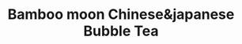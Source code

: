 ---
layout: place
title: "Bamboo moon Chinese&japanese Bubble Tea"
permalink: /massachusetts/randolph/bamboo-moon-chinese-japanese-bubble-tea.html
stateAbbr: MA
stateName: Massachusetts
cityName: Randolph
seo:
  name: "Bamboo moon Chinese&japanese Bubble Tea"
  type: Restaurant
  links: https://bamboomoonchinese.com/
description: "Bamboo moon Chinese&japanese Bubble Tea serves delicious sushi in Randolph, Massachusetts. Try fresh Japanese dishes for a great dining experience. Available for takeout, delivery, lunch, and dinner."
place_id: ChIJ7_Lbc_yC5IkRII9LQdwmsW4
photos:
  - name: >-
      places/ChIJ7_Lbc_yC5IkRII9LQdwmsW4/photos/AeeoHcLJ3uZnUA955GGXSqzKD4mmy-qu_RwJaoWNvGb9auK8p6RbOXlSf8bvMiptQs0b0FcE7c-x-LiRR1gdDE11BsIFJD_9izzs07A3-L2SH_XnglUuuD5AqeKuQkeC4Sc8i15o7CZgg4DQcaeTSl9yRGpNfBFbdT1Mm2ekITrhWtMfAoZTcYblWKWil35BaPziRwEZ2XpRNXGrGfPaD-e-6Me-_a4hZAikWfNBMX-jc8TJ_ZuU-nZzg_lmrP9q4thJNj-X0XRnphTQzimx3eRL2fhxSvmWpF2Jt6yUntEW7GGlAg
    widthPx: 2976
    heightPx: 3968
    authorAttributions:
      - displayName: Bamboo Moon Asian Cuisine
        uri: https://maps.google.com/maps/contrib/111329694660643125819
        photoUri: >-
          https://lh3.googleusercontent.com/a-/ALV-UjWg-QA5nsp3eQM_bsRXglQ-a-Vg-JzBXbo4QWPFEmGN1rcp710=s100-p-k-no-mo
    flagContentUri: >-
      https://www.google.com/local/imagery/report/?cb_client=maps_api_places.places_api&image_key=!1e10!2sAF1QipMyrSsmNx-hKBQkbMstGo6Px4VONJ2v2yYik5Ff&hl=en-US
    googleMapsUri: >-
      https://www.google.com/maps/place//data=!3m4!1e2!3m2!1sAF1QipMyrSsmNx-hKBQkbMstGo6Px4VONJ2v2yYik5Ff!2e10!4m2!3m1!1s0x89e482fc73dbf2ef:0x6eb126dc414b8f20
  - name: >-
      places/ChIJ7_Lbc_yC5IkRII9LQdwmsW4/photos/AeeoHcLLkHTfxf3pZft4Sne_Jgyly46xivfxbmGcabpYx4Wn83_K7mUvBk_TldnIqg4w82bsvocjN66-yfr_s0UygpG316kdfkPkFE-niNlHQGCOwqxm9MiFmVnkIGATjP5LuEKhCnWVybbuaCa5VH_nTLCDHI5owb5qqjK0wwp9Kk3AExkOjrbnRH16I4RGVpiwR8zEuOhLU8CadP3L0sZ2O1okzb_zxvjVBBH8KJZrfNP3eArF1Sv3HKbs93b9l6cwJy18K0N7VLwk6SI5F7DAGKHLEMoa3SnaPkCxNCTNZ-7ddQ
    widthPx: 3264
    heightPx: 2448
    authorAttributions:
      - displayName: Bamboo Moon Asian Cuisine
        uri: https://maps.google.com/maps/contrib/111329694660643125819
        photoUri: >-
          https://lh3.googleusercontent.com/a-/ALV-UjWg-QA5nsp3eQM_bsRXglQ-a-Vg-JzBXbo4QWPFEmGN1rcp710=s100-p-k-no-mo
    flagContentUri: >-
      https://www.google.com/local/imagery/report/?cb_client=maps_api_places.places_api&image_key=!1e10!2sAF1QipMoXh3KmS9oZJRWh2AJWke55X5d7jmIz4FhsEVG&hl=en-US
    googleMapsUri: >-
      https://www.google.com/maps/place//data=!3m4!1e2!3m2!1sAF1QipMoXh3KmS9oZJRWh2AJWke55X5d7jmIz4FhsEVG!2e10!4m2!3m1!1s0x89e482fc73dbf2ef:0x6eb126dc414b8f20
  - name: >-
      places/ChIJ7_Lbc_yC5IkRII9LQdwmsW4/photos/AeeoHcLSM2d36p1zgQigtTtZWlWHOnERQSkdKKKnofD5a1JGPzY97FIseS8w9ZYoYhLPHRAJL-pbFnw62sVkZglaqqxLdspFht8Uz66IzBMU0wDEnqG5B6sWEQzENJIN3eGt_LFZkvNaZeXIirWmdCMxQgHMSWpkp8lV1brONgiZY24onCAlbK09wuB1XLkifXs5L4k6p5asD-iAGiKFxA1xh9Z80SAD2lvmHl2Ki6OBq7inu4YolRc_pICjmdaof6ll-f8NicZjknHi_MAKGXK7ZBhviu56Q_ZK1X2mzo6-fK5kwwYboxUaPgMctuaaaCoS_YITNnyLBS89QnoA_jo9lYJWPN3d9p7jQX6AAxzC11pQEVDSAxNQA5QCPc2KTry9jTwcY8kexbIxn18b9ffYLFiY3khTfHSK0G9OSZw3b1kUoF6A
    widthPx: 3000
    heightPx: 4000
    authorAttributions:
      - displayName: Luis Blanco
        uri: https://maps.google.com/maps/contrib/102268659289720332732
        photoUri: >-
          https://lh3.googleusercontent.com/a-/ALV-UjWl6haZAlL1GZWF5VMwPxcpS-9olvcagORWZNNX6BlKO4uvrkuIqw=s100-p-k-no-mo
    flagContentUri: >-
      https://www.google.com/local/imagery/report/?cb_client=maps_api_places.places_api&image_key=!1e10!2sCIHM0ogKEICAgICtq-Ki9gE&hl=en-US
    googleMapsUri: >-
      https://www.google.com/maps/place//data=!3m4!1e2!3m2!1sCIHM0ogKEICAgICtq-Ki9gE!2e10!4m2!3m1!1s0x89e482fc73dbf2ef:0x6eb126dc414b8f20
  - name: >-
      places/ChIJ7_Lbc_yC5IkRII9LQdwmsW4/photos/AeeoHcKjLkqFwDpiarpCyW7KmrfwTcIKFklJDSpJmUZtcx0InUTpLUED6s0iEN5NE8c5-YNaau_MAD5IvHUMpAuD7BNV7kdbPyRrU3ZwFh7J_oTIqYOP-6N1cEyPbyHrZwcXASRV2kFQE7Av7jbvoXBkUW2iwd2A29KLvGaDzV_DlQZucGJpNp7EkH9qTx_XedVPZKA15l7MHJDq_g8BiEyT6XQpAVKEKcdhbE1j4yr2Kk8IqukrBoKUKT1YwkNQ07JvxstzQTAtxI2zPhave_nohOtEtY7sqzf9vvRX56aaGguJmJpKxrtyZRlI5c9dTYBoCcte-zioX5gJK4n6YPSf6Kz7f607BeUyquXk04YgRkNst2NygoxsgrguQ_S9ZTHnx5JsN-0wvext6QEDaNkAq_sRkg3d3_yMi2Azmi-AuLxsDA
    widthPx: 1242
    heightPx: 2208
    authorAttributions:
      - displayName: Errolyn M
        uri: https://maps.google.com/maps/contrib/107383586595189073943
        photoUri: >-
          https://lh3.googleusercontent.com/a-/ALV-UjW24qgbXrjK6-dt-X-9s2s2E9kKYbiBliD3TNjZHqNbSw9CcBw=s100-p-k-no-mo
    flagContentUri: >-
      https://www.google.com/local/imagery/report/?cb_client=maps_api_places.places_api&image_key=!1e10!2sCIHM0ogKEICAgICEw7noXw&hl=en-US
    googleMapsUri: >-
      https://www.google.com/maps/place//data=!3m4!1e2!3m2!1sCIHM0ogKEICAgICEw7noXw!2e10!4m2!3m1!1s0x89e482fc73dbf2ef:0x6eb126dc414b8f20
  - name: >-
      places/ChIJ7_Lbc_yC5IkRII9LQdwmsW4/photos/AeeoHcL_aKmAAB23huqo4txpOpGaLduHoc_e5eBgFrIvmU25uZvbinV2FGXaCB8TdVvur5j4LdoGzrFMW-mHRL0cct7SVebbRLuF7J2DdPzlcC2jig54jcWUYQiNhj3C97phGVcFO-JT5MG1fAGxhF22QSg1DRyJTJAD08Hp8ScUEMzrXptSdRh0xkBJfWPg2x_hEeqZc5B3FVQFzXJuy_MqP0liG6Ey4Rl0FKtJOwkqJazVb_rAr4Pga3FkrOezSJejZU-nvIrNUHhkHUWAI8huJvUWP5G1itgtcGAOrp1gQCDprCYMA-6S0uF2y5hykvf34n-84kVzMZKF7JQnEdG3I4Oe6FbFlW2VxKE5jQxWlssAgiARBQDTa80AausbYGtUJztFJHX2s9Ibm8e2k4swhl0LAb7EKHOjPtASgNUHpSJ4sA
    widthPx: 768
    heightPx: 768
    authorAttributions:
      - displayName: Fannie Lin
        uri: https://maps.google.com/maps/contrib/114221392380334548677
        photoUri: >-
          https://lh3.googleusercontent.com/a-/ALV-UjUtblGk2lJpj0znAp_4NKI36uskjybCwAGVsr2vVaY37KldJF_F=s100-p-k-no-mo
    flagContentUri: >-
      https://www.google.com/local/imagery/report/?cb_client=maps_api_places.places_api&image_key=!1e10!2sCIHM0ogKEICAgIChorrUVA&hl=en-US
    googleMapsUri: >-
      https://www.google.com/maps/place//data=!3m4!1e2!3m2!1sCIHM0ogKEICAgIChorrUVA!2e10!4m2!3m1!1s0x89e482fc73dbf2ef:0x6eb126dc414b8f20
  - name: >-
      places/ChIJ7_Lbc_yC5IkRII9LQdwmsW4/photos/AeeoHcKcVbnCnMcwvSZLxFOoFcCSb2WBnlBcpQIrm2QLtkFAVwAMynrdQV2qoOp0NJ55pL26ee7vp6F593n_sz51nzhKARAv26GImlIYP4fG_cH9mZBN2T9tz7hFdlgtLD5bdb5lbWtb4dmWqJ06x_Q2wFJyNbWLfKWKDB4w1Q0Vo56stGxB0GoWJ1CCWSykIEHJ0QsvJeWt9L1AU08YJogTCl1iLBWPkcs0UlB9v_1l7bzNCHLQ4qDKBHyny6b4OMdW9VaOOAA11x7Ob9uhpnVJ5L4nxxjvGYiblEkkJ8WqydCzhGtEmM69jDo0MA9hu-hFZYcCkGowvI_yi0T2j6yTy9EyKVzJXGxNLRHU5MKsjP-h99Ixyk61zsVCshkwWv4XhOe7dLvILo2_2q1QLMaiLJ6wq_uDInaG2BWOrr_jH49ROw
    widthPx: 768
    heightPx: 768
    authorAttributions:
      - displayName: Fannie Lin
        uri: https://maps.google.com/maps/contrib/114221392380334548677
        photoUri: >-
          https://lh3.googleusercontent.com/a-/ALV-UjUtblGk2lJpj0znAp_4NKI36uskjybCwAGVsr2vVaY37KldJF_F=s100-p-k-no-mo
    flagContentUri: >-
      https://www.google.com/local/imagery/report/?cb_client=maps_api_places.places_api&image_key=!1e10!2sCIHM0ogKEICAgICh4dnYOg&hl=en-US
    googleMapsUri: >-
      https://www.google.com/maps/place//data=!3m4!1e2!3m2!1sCIHM0ogKEICAgICh4dnYOg!2e10!4m2!3m1!1s0x89e482fc73dbf2ef:0x6eb126dc414b8f20
  - name: >-
      places/ChIJ7_Lbc_yC5IkRII9LQdwmsW4/photos/AeeoHcId4Mjg4dYhylCDs9u1RAlN256L5RIYpqm89cJWclNV99xSJHFn0hov5o9FMKDfl0nzkBnUL7Ovw5umXaUtbiJrn1h3XUwJHiygy4golCPQlTgKE0jEMPOuL0wUuxtU-cy6sf4lNy6Y-3ws2sIgoQhThCyhmB18zoOF-W1-jODkpRmNO-uW9z5m-JiCd8SX4UhV-YAUBPLi6jSQnDucKc1lBYUTFuICK6v5CnO6ad-gWgWHQZVwF-g4kKo_xUF2pgwSWUeAzOMCwvpyPoflaYaAP1cDYC0ZaFtao9bDyW4_QEnyFTthrnlHovC5HPehSDosVQc4cedhnPvkVSGIr6V02GemEU3U5hRde1sATavSOCntwflq_n-7JcKPCBkkv9wOOpY9Gm5KL3ADUi0JhM9n3OrMz1ouICRH528mDPJNrovh
    widthPx: 2880
    heightPx: 2160
    authorAttributions:
      - displayName: Duy-Quang Nguyen
        uri: https://maps.google.com/maps/contrib/108649080358917082914
        photoUri: >-
          https://lh3.googleusercontent.com/a-/ALV-UjVb5LY6GFSXGrQWa_eDdNVddNysCgEevCehHRVbQwKkxroLpZ8uVQ=s100-p-k-no-mo
    flagContentUri: >-
      https://www.google.com/local/imagery/report/?cb_client=maps_api_places.places_api&image_key=!1e10!2sCIHM0ogKEICAgIDO6r6jtQE&hl=en-US
    googleMapsUri: >-
      https://www.google.com/maps/place//data=!3m4!1e2!3m2!1sCIHM0ogKEICAgIDO6r6jtQE!2e10!4m2!3m1!1s0x89e482fc73dbf2ef:0x6eb126dc414b8f20
  - name: >-
      places/ChIJ7_Lbc_yC5IkRII9LQdwmsW4/photos/AeeoHcJkgHbD2PCsLua0NwqOQGuT1OdC7ywKuvmS23aXFLUy5vhELoLe95Rox2iB-OMcDH7SDSQAZEVNbntoPS-vWrjlDQ14_Mho3-hRaWhiUq9r5KZG6Yfu3pUREmAciAjm72i-8udnK-xGMDLwrmmc_rol5-MP521NnTfS0jlYFIpK9NT6gnz65C0XPRcVkTYILXcX04FdjYWz3tEE-6mXCNQj9bSuzmUd2zMFIUUP2NR5E10-WYVdwzzC1xoC8WI7aT1d9f9y38thPm5ArCfUEbHjLTfUcEnJ9UNHGDl4GGt0iw5DCauTw1Raa2PeYoJ6L-sn4Jk3INIL6aFQrsNowE2UKOCTuh8V_QPLffWOyBtLnFTmIDsi7N3mnk-r3ugORV6KlvHdST7oVxV9py2KKJilAmekebJzRG-qOw8j3ITSkQs
    widthPx: 3024
    heightPx: 4032
    authorAttributions:
      - displayName: Duna Jay
        uri: https://maps.google.com/maps/contrib/113619104312517931521
        photoUri: >-
          https://lh3.googleusercontent.com/a-/ALV-UjVLUTK4rZa_HhisS56Jf7QwnHJBhVyPxYcZdgWcA4xhuwqmSI6-Fw=s100-p-k-no-mo
    flagContentUri: >-
      https://www.google.com/local/imagery/report/?cb_client=maps_api_places.places_api&image_key=!1e10!2sCIHM0ogKEICAgID4iYjr1wE&hl=en-US
    googleMapsUri: >-
      https://www.google.com/maps/place//data=!3m4!1e2!3m2!1sCIHM0ogKEICAgID4iYjr1wE!2e10!4m2!3m1!1s0x89e482fc73dbf2ef:0x6eb126dc414b8f20
  - name: >-
      places/ChIJ7_Lbc_yC5IkRII9LQdwmsW4/photos/AeeoHcJ6auGPQ7WPmO9ypU6y0YKVNKWf5B3k4woXyKgauC2tVFa11CujNezvQQF4dt2WajcmdOgdBsTvpAGmJA9HSKk-Yrks0L6cD4ZCXrHK-6leAMDx1WjyvrKHfMh1atbfki6GYrfSe7_fM_wz0qkNLYt9A8FWn0Kb68HuwyjMb6D2fMNZE5MTPSbBgWhhE2ct8ffhRPMjV2FB45ze-Z7rluGt34y2Utd-ptEFhOvpOv4ea0ghwHNsVKq52TmDXC019KEwmM50JAi9Z0zwFqDYHQmjO3GhDz19SuvO3Sm3FApOPe4owGi_l-Hzsyu72Cjq_R68vHLa1DGuP1M1rFnp78_t5pa1k62aEXy4-VDq1zMvuybZEL0mdoHvIzc2oTP-6J00t4A2HxnaI9j1YYIN_WiXl6iCFSaEfwGcAjfRfmVEGA
    widthPx: 2880
    heightPx: 2160
    authorAttributions:
      - displayName: Duy-Quang Nguyen
        uri: https://maps.google.com/maps/contrib/108649080358917082914
        photoUri: >-
          https://lh3.googleusercontent.com/a-/ALV-UjVb5LY6GFSXGrQWa_eDdNVddNysCgEevCehHRVbQwKkxroLpZ8uVQ=s100-p-k-no-mo
    flagContentUri: >-
      https://www.google.com/local/imagery/report/?cb_client=maps_api_places.places_api&image_key=!1e10!2sCIHM0ogKEICAgIDO6r6jNQ&hl=en-US
    googleMapsUri: >-
      https://www.google.com/maps/place//data=!3m4!1e2!3m2!1sCIHM0ogKEICAgIDO6r6jNQ!2e10!4m2!3m1!1s0x89e482fc73dbf2ef:0x6eb126dc414b8f20
  - name: >-
      places/ChIJ7_Lbc_yC5IkRII9LQdwmsW4/photos/AeeoHcJ-fsGMjoU2KEKMAr0sMQke_-Lozc_3b1YADPS5P9vBscOPKjhmjgGRM_YMgxEuFj4Z5kuZdU15HGuKp3zqKsaaKpzJlTDHWNnpFH__mo7TNdbWhbdy17vPNpmJyE3AGQBjGtQyBmP18Gt6LdYESVSYvQVZs18m_kDxmLZrADBrOMlXxW-rgQ-QnIHrpyTb-vaxh6OKKwsCjFM6_EZNTI61hRKCxyZOKxYhBwJ4IEqXsKg5gX5-9TOIBT5Xt97iAst7EiqsHnkVEtKgFSpApIyE57eWJwlbz9GIokH_z19jpcisYos9o_ltsb5E2edEOUNcKiWiDm9Kjbf9HL2Ooxi_EZnWKbBq1AmR7XNbC9A2TGzK-fN7JqGdgRHHYfkvyr1lfBpd5etjwyk1vy1DTgPAeuZheDYhS4NstpJ3Xkaop8M
    widthPx: 960
    heightPx: 1280
    authorAttributions:
      - displayName: Fannie Lin
        uri: https://maps.google.com/maps/contrib/114221392380334548677
        photoUri: >-
          https://lh3.googleusercontent.com/a-/ALV-UjUtblGk2lJpj0znAp_4NKI36uskjybCwAGVsr2vVaY37KldJF_F=s100-p-k-no-mo
    flagContentUri: >-
      https://www.google.com/local/imagery/report/?cb_client=maps_api_places.places_api&image_key=!1e10!2sCIHM0ogKEICAgIDE9J3SogE&hl=en-US
    googleMapsUri: >-
      https://www.google.com/maps/place//data=!3m4!1e2!3m2!1sCIHM0ogKEICAgIDE9J3SogE!2e10!4m2!3m1!1s0x89e482fc73dbf2ef:0x6eb126dc414b8f20
address: 41 N Main St, Randolph, MA 02368, USA
street: 41 N Main St
city: Randolph
state: MA
zip: '02368'
country: USA
neighborhood: null
latitude: '42.163616'
longitude: '-71.041866'
accessibility_options:
  wheelchairAccessibleParking: true
  wheelchairAccessibleEntrance: true
business_status: OPERATIONAL
name: Bamboo moon Chinese&japanese Bubble Tea
google_maps_links:
  directionsUri: >-
    https://www.google.com/maps/dir//''/data=!4m7!4m6!1m1!4e2!1m2!1m1!1s0x89e482fc73dbf2ef:0x6eb126dc414b8f20!3e0
  placeUri: https://maps.google.com/?cid=7976199142479990560
  writeAReviewUri: >-
    https://www.google.com/maps/place//data=!4m3!3m2!1s0x89e482fc73dbf2ef:0x6eb126dc414b8f20!12e1
  reviewsUri: >-
    https://www.google.com/maps/place//data=!4m4!3m3!1s0x89e482fc73dbf2ef:0x6eb126dc414b8f20!9m1!1b1
  photosUri: >-
    https://www.google.com/maps/place//data=!4m3!3m2!1s0x89e482fc73dbf2ef:0x6eb126dc414b8f20!10e5
primary_type: Chinese Restaurant
opening_hours:
  regular: null
  current: null
secondary_opening_hours:
  regular:
    weekdayDescriptions: null
    type: null
  current:
    weekdayDescriptions: null
    type: null
phone: (781) 986-2622
price_level: PRICE_LEVEL_MODERATE
price_range: $10 &ndash; $20
rating: '3.7'
rating_count: 115
website: https://bamboomoonchinese.com/
reviews:
  - name: >-
      places/ChIJ7_Lbc_yC5IkRII9LQdwmsW4/reviews/ChdDSUhNMG9nS0VJQ0FnTUNJcmJTaW1nRRAB
    relativePublishTimeDescription: a week ago
    rating: 5
    text:
      text: >-
        I can't rate on service or atmosphere because I got instacart delivery.
        But I can tell you everything was delicious! Crab rangoons, egg rolls,
        chicken fingers, general gao's Chicken, boneless spare ribs & fried
        rice. All of it was absolutely delicious!! Our new go-to Chinese food
        place! My son likes sushi so he will try that next. We both love pad
        Thai so we'll give that a go someday too!
      languageCode: en
    originalText:
      text: >-
        I can't rate on service or atmosphere because I got instacart delivery.
        But I can tell you everything was delicious! Crab rangoons, egg rolls,
        chicken fingers, general gao's Chicken, boneless spare ribs & fried
        rice. All of it was absolutely delicious!! Our new go-to Chinese food
        place! My son likes sushi so he will try that next. We both love pad
        Thai so we'll give that a go someday too!
      languageCode: en
    authorAttribution:
      displayName: Alicia
      uri: https://www.google.com/maps/contrib/115598064144104170827/reviews
      photoUri: >-
        https://lh3.googleusercontent.com/a/ACg8ocJpfN747DymEWCpZ42ZMHKtHl86VF85JsYmBnYBAbfSJaVQgEOH=s128-c0x00000000-cc-rp-mo-ba3
    publishTime: '2025-04-03T23:34:51.051364Z'
    flagContentUri: >-
      https://www.google.com/local/review/rap/report?postId=ChdDSUhNMG9nS0VJQ0FnTUNJcmJTaW1nRRAB&d=17924085&t=1
    googleMapsUri: >-
      https://www.google.com/maps/reviews/data=!4m6!14m5!1m4!2m3!1sChdDSUhNMG9nS0VJQ0FnTUNJcmJTaW1nRRAB!2m1!1s0x89e482fc73dbf2ef:0x6eb126dc414b8f20
  - name: >-
      places/ChIJ7_Lbc_yC5IkRII9LQdwmsW4/reviews/ChZDSUhNMG9nS0VJQ0FnSURQekx6M09BEAE
    relativePublishTimeDescription: 4 months ago
    rating: 5
    text:
      text: >-
        Before I give you any information you must know that my husband has a
        really bad stomach and what I mean by that is he knows before anybody
        else if the food is good or bad because of his stomach and the aches
        that he gets usually. We have a tradition that on Thanksgiving we
        usually buy Chinese food and in the last year the place that we usually
        have been going to was only mediocre at best. Knowing that a lot of
        places are closed this day we try to do our research and try to see what
        was open for Thanksgiving of 2024.

        From what it looks like on the outside it looks like a husband and wife
        team together doing the orders and making everything together.


        So because of the holiday I decided that it was best that I placed the
        order with giving them enough time to prepare the order. My order came
        to roughly $275 and so I gave them about 3 hours to prepare my order. I
        strongly think that we made the right choice because everything came out
        exactly the way that we had asked and requested. Even so much as the
        extra duck sauce was perfectly given.

        Me and my family of six can honestly say that this food was the best
        Chinese food that we have actually had in a long time everything was
        seasoned properly and didn't taste nasty what we usually expect from the
        place like this. It is located in Randolph and I believe that they used
        to use the Randolph sink water as a ways of cooking their rice and
        everything and you could definitely taste it on the food that's why I
        was so wary to begin with of ordering from this place. But they must
        have heard the news and definitely change their approach using filtered
        water instead. I can say that my husband does not have any stomach
        issues it is the next day usually by now we wouldn't see him for the
        next maybe day day and a half so that already is a good sign. And most
        of the food was pretty good. There were a few minor things that I
        personally would have liked differently but I guess every person is
        different.. I prefer my general gsoa chicken to be crispy yet glazed it
        is hard to achieve and I do understand that it is the holiday so they
        must be swamped. But they're run through the meal was pleasant. We will
        definitely be coming back thank you bamboo Moon for making our family
        have a great enjoyable meal.
      languageCode: en
    originalText:
      text: >-
        Before I give you any information you must know that my husband has a
        really bad stomach and what I mean by that is he knows before anybody
        else if the food is good or bad because of his stomach and the aches
        that he gets usually. We have a tradition that on Thanksgiving we
        usually buy Chinese food and in the last year the place that we usually
        have been going to was only mediocre at best. Knowing that a lot of
        places are closed this day we try to do our research and try to see what
        was open for Thanksgiving of 2024.

        From what it looks like on the outside it looks like a husband and wife
        team together doing the orders and making everything together.


        So because of the holiday I decided that it was best that I placed the
        order with giving them enough time to prepare the order. My order came
        to roughly $275 and so I gave them about 3 hours to prepare my order. I
        strongly think that we made the right choice because everything came out
        exactly the way that we had asked and requested. Even so much as the
        extra duck sauce was perfectly given.

        Me and my family of six can honestly say that this food was the best
        Chinese food that we have actually had in a long time everything was
        seasoned properly and didn't taste nasty what we usually expect from the
        place like this. It is located in Randolph and I believe that they used
        to use the Randolph sink water as a ways of cooking their rice and
        everything and you could definitely taste it on the food that's why I
        was so wary to begin with of ordering from this place. But they must
        have heard the news and definitely change their approach using filtered
        water instead. I can say that my husband does not have any stomach
        issues it is the next day usually by now we wouldn't see him for the
        next maybe day day and a half so that already is a good sign. And most
        of the food was pretty good. There were a few minor things that I
        personally would have liked differently but I guess every person is
        different.. I prefer my general gsoa chicken to be crispy yet glazed it
        is hard to achieve and I do understand that it is the holiday so they
        must be swamped. But they're run through the meal was pleasant. We will
        definitely be coming back thank you bamboo Moon for making our family
        have a great enjoyable meal.
      languageCode: en
    authorAttribution:
      displayName: jessica andrews
      uri: https://www.google.com/maps/contrib/111352257986522474187/reviews
      photoUri: >-
        https://lh3.googleusercontent.com/a/ACg8ocLQ3fNkY8xMZUw6lRARW_9n1UqZuXCFIDLFxztbIPHXSnR5rA=s128-c0x00000000-cc-rp-mo
    publishTime: '2024-11-29T18:59:13.964121Z'
    flagContentUri: >-
      https://www.google.com/local/review/rap/report?postId=ChZDSUhNMG9nS0VJQ0FnSURQekx6M09BEAE&d=17924085&t=1
    googleMapsUri: >-
      https://www.google.com/maps/reviews/data=!4m6!14m5!1m4!2m3!1sChZDSUhNMG9nS0VJQ0FnSURQekx6M09BEAE!2m1!1s0x89e482fc73dbf2ef:0x6eb126dc414b8f20
  - name: >-
      places/ChIJ7_Lbc_yC5IkRII9LQdwmsW4/reviews/ChZDSUhNMG9nS0VJQ0FnTURJa3QtYkVREAE
    relativePublishTimeDescription: in the last week
    rating: 2
    text:
      text: >-
        We did ordered Veg lo mein for takeout. I was bit unhappy to see noodles
        all dried up and white. It basically was bland. No side sauces were
        given.
      languageCode: en
    originalText:
      text: >-
        We did ordered Veg lo mein for takeout. I was bit unhappy to see noodles
        all dried up and white. It basically was bland. No side sauces were
        given.
      languageCode: en
    authorAttribution:
      displayName: Kavya Parghee
      uri: https://www.google.com/maps/contrib/108039014585952453275/reviews
      photoUri: >-
        https://lh3.googleusercontent.com/a-/ALV-UjU816GjtsF5wr1exKjWfrw2PZdlNkMgk5rfugsp38xGjg6ey3mVzw=s128-c0x00000000-cc-rp-mo-ba4
    publishTime: '2025-04-08T13:33:50.458912Z'
    flagContentUri: >-
      https://www.google.com/local/review/rap/report?postId=ChZDSUhNMG9nS0VJQ0FnTURJa3QtYkVREAE&d=17924085&t=1
    googleMapsUri: >-
      https://www.google.com/maps/reviews/data=!4m6!14m5!1m4!2m3!1sChZDSUhNMG9nS0VJQ0FnTURJa3QtYkVREAE!2m1!1s0x89e482fc73dbf2ef:0x6eb126dc414b8f20
  - name: >-
      places/ChIJ7_Lbc_yC5IkRII9LQdwmsW4/reviews/ChZDSUhNMG9nS0VJQ0FnSUM3dE91WE1REAE
    relativePublishTimeDescription: 8 months ago
    rating: 5
    text:
      text: >-
        I got the volcano roll it was amazing, the flavor and the quality of the
        salmon was top tier out of all of the other sushi restaurants i have
        been to. The service was quick and top notch. The atmoshpere was
        delightful. All of the waiters were so kind and helpful when I didn't
        know what to order. I would 100% recommend this place for a lunch or
        dinner with your friends. I would come again.
      languageCode: en
    originalText:
      text: >-
        I got the volcano roll it was amazing, the flavor and the quality of the
        salmon was top tier out of all of the other sushi restaurants i have
        been to. The service was quick and top notch. The atmoshpere was
        delightful. All of the waiters were so kind and helpful when I didn't
        know what to order. I would 100% recommend this place for a lunch or
        dinner with your friends. I would come again.
      languageCode: en
    authorAttribution:
      displayName: jennifer zheng
      uri: https://www.google.com/maps/contrib/118394666657270881740/reviews
      photoUri: >-
        https://lh3.googleusercontent.com/a/ACg8ocJjYuah0DoNcTosrJF5dN1nlo7aLH2XGQ0ORDatIDNOkbLSGw=s128-c0x00000000-cc-rp-mo
    publishTime: '2024-08-13T02:42:01.616452Z'
    flagContentUri: >-
      https://www.google.com/local/review/rap/report?postId=ChZDSUhNMG9nS0VJQ0FnSUM3dE91WE1REAE&d=17924085&t=1
    googleMapsUri: >-
      https://www.google.com/maps/reviews/data=!4m6!14m5!1m4!2m3!1sChZDSUhNMG9nS0VJQ0FnSUM3dE91WE1REAE!2m1!1s0x89e482fc73dbf2ef:0x6eb126dc414b8f20
  - name: >-
      places/ChIJ7_Lbc_yC5IkRII9LQdwmsW4/reviews/ChdDSUhNMG9nS0VJQ0FnSURPNnI2amxRRRAB
    relativePublishTimeDescription: 2 years ago
    rating: 4
    text:
      text: >-
        I'd say this is a decent restaurant. The drinks were not that great, but
        the food was awesome (coconut shrimp, fried rice). Staff was friendly.

        Definitely a go-to place when we need a quick asian meal.
      languageCode: en
    originalText:
      text: >-
        I'd say this is a decent restaurant. The drinks were not that great, but
        the food was awesome (coconut shrimp, fried rice). Staff was friendly.

        Definitely a go-to place when we need a quick asian meal.
      languageCode: en
    authorAttribution:
      displayName: Duy-Quang Nguyen
      uri: https://www.google.com/maps/contrib/108649080358917082914/reviews
      photoUri: >-
        https://lh3.googleusercontent.com/a-/ALV-UjVb5LY6GFSXGrQWa_eDdNVddNysCgEevCehHRVbQwKkxroLpZ8uVQ=s128-c0x00000000-cc-rp-mo-ba4
    publishTime: '2022-07-02T20:02:43.643175Z'
    flagContentUri: >-
      https://www.google.com/local/review/rap/report?postId=ChdDSUhNMG9nS0VJQ0FnSURPNnI2amxRRRAB&d=17924085&t=1
    googleMapsUri: >-
      https://www.google.com/maps/reviews/data=!4m6!14m5!1m4!2m3!1sChdDSUhNMG9nS0VJQ0FnSURPNnI2amxRRRAB!2m1!1s0x89e482fc73dbf2ef:0x6eb126dc414b8f20
parking_options:
  freeStreetParking: true
  valetParking: false
payment_options:
  acceptsCreditCards: true
  acceptsDebitCards: false
  acceptsCashOnly: false
  acceptsNfc: false
allow_dogs: null
curbside_pickup: null
delivery: true
dine_in: true
good_for_children: true
good_for_groups: null
good_for_sports: false
live_music: false
menu_for_children: false
outdoor_seating: false
reservable: true
restroom: null
serves_beer: false
serves_breakfast: null
serves_brunch: null
serves_cocktails: false
serves_coffee: true
serves_dinner: true
serves_dessert: null
serves_lunch: true
serves_vegetarian_food: null
serves_wine: false
takeout: true
summary: null

---